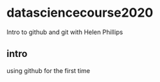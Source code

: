 # datasciencecourse2020
Intro to github and git with Helen Phillips

## intro 

using github for the first time
